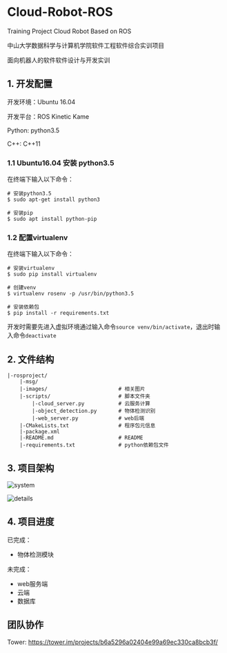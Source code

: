 # Cloud-Robot-ROS

Training Project Cloud Robot Based on ROS

中山大学数据科学与计算机学院软件工程软件综合实训项目

面向机器人的软件软件设计与开发实训



## 1. 开发配置

开发环境：Ubuntu 16.04

开发平台：ROS Kinetic Kame

Python: python3.5

C++: C++11

### 1.1 Ubuntu16.04 安装 python3.5

在终端下输入以下命令：

```shell
# 安装python3.5
$ sudo apt-get install python3

# 安装pip
$ sudo apt install python-pip
```

### 1.2 配置virtualenv

在终端下输入以下命令：

```shell
# 安装virtualenv
$ sudo pip install virtualenv

# 创建venv
$ virtualenv rosenv -p /usr/bin/python3.5

# 安装依赖包
$ pip install -r requirements.txt
```

开发时需要先进入虚拟环境通过输入命令`source venv/bin/activate`，退出时输入命令`deactivate`



## 2. 文件结构

```
|-rosproject/
    |-msg/
    |-images/                       # 相关图片
    |-scripts/                      # 脚本文件夹
        |-cloud_server.py           # 云服务计算
        |-object_detection.py       # 物体检测识别
        |-web_server.py             # web后端
    |-CMakeLists.txt                # 程序包元信息
    |-package.xml
    |-README.md                     # README
    |-requirements.txt              # python依赖包文件
```



## 3. 项目架构

![system](/Users/songkc/Desktop/Cloud-Robot-ROS/rosproject/images/system.png)



![details](/Users/songkc/Desktop/Cloud-Robot-ROS/rosproject/images/details.png)



## 4. 项目进度

已完成：

* 物体检测模块

未完成：

* web服务端
* 云端
* 数据库



## 团队协作

Tower: <https://tower.im/projects/b6a5296a02404e99a69ec330ca8bcb3f/>
